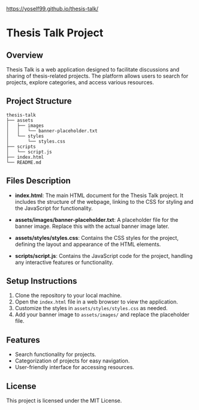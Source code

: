 https://yoself99.github.io/thesis-talk/
# Thesis Talk Project 

## Overview
Thesis Talk is a web application designed to facilitate discussions and sharing of thesis-related projects. The platform allows users to search for projects, explore categories, and access various resources.

## Project Structure
```
thesis-talk
├── assets
│   ├── images
│   │   └── banner-placeholder.txt
│   └── styles
│       └── styles.css
├── scripts
│   └── script.js
├── index.html
└── README.md
```

## Files Description

- **index.html**: The main HTML document for the Thesis Talk project. It includes the structure of the webpage, linking to the CSS for styling and the JavaScript for functionality.

- **assets/images/banner-placeholder.txt**: A placeholder file for the banner image. Replace this with the actual banner image later.

- **assets/styles/styles.css**: Contains the CSS styles for the project, defining the layout and appearance of the HTML elements.

- **scripts/script.js**: Contains the JavaScript code for the project, handling any interactive features or functionality.

## Setup Instructions
1. Clone the repository to your local machine.
2. Open the `index.html` file in a web browser to view the application.
3. Customize the styles in `assets/styles/styles.css` as needed.
4. Add your banner image to `assets/images/` and replace the placeholder file.

## Features
- Search functionality for projects.
- Categorization of projects for easy navigation.
- User-friendly interface for accessing resources.

## License
This project is licensed under the MIT License.
